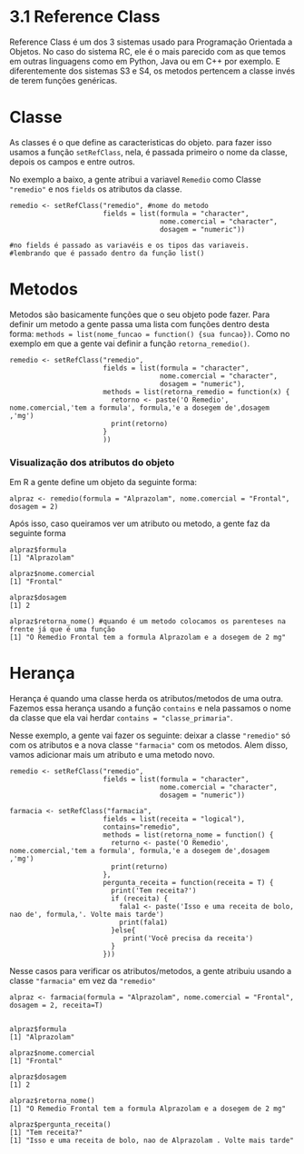 # 3.1 Reference Class

Reference Class é um dos 3 sistemas usado para Programação Orientada a Objetos.
No caso do sistema RC, ele é o mais parecido com as que temos em outras linguagens como em Python, Java ou em C++ por exemplo. E diferentemente dos sistemas S3 e S4,
os metodos pertencem a classe invés de terem funções genéricas.

# Classe
As classes é o que define as caracteristicas do objeto. para fazer isso usamos a função `setRefClass`, nela, é passada primeiro o nome da classe, depois os campos e entre outros.

No exemplo a baixo, a gente atribui a variavel `Remedio` como Classe `"remedio"`
e nos `fields` os atributos da classe.

```{r}
remedio <- setRefClass("remedio", #nome do metodo
                       fields = list(formula = "character",
                                     nome.comercial = "character",
                                     dosagem = "numeric")) 

#no fields é passado as variavéis e os tipos das variaveis.
#lembrando que é passado dentro da função list()
```

# Metodos
Metodos são basicamente funções que o seu objeto pode fazer. Para definir um metodo a gente passa uma lista com funções dentro desta forma:
`methods = list(nome_funcao = function() {sua funcao})`. Como no exemplo em que a gente vai definir a função `retorna_remedio()`. 

```{r}
remedio <- setRefClass("remedio",
                       fields = list(formula = "character",
                                     nome.comercial = "character",
                                     dosagem = "numeric"),
                       methods = list(retorna_remedio = function(x) {
                         retorno <- paste('O Remedio', nome.comercial,'tem a formula', formula,'e a dosegem de',dosagem ,'mg')
                         print(retorno)
                       }
                       ))
```

### Visualização dos atributos do objeto
Em R a gente define um objeto da seguinte forma:

```{r}
alpraz <- remedio(formula = "Alprazolam", nome.comercial = "Frontal", dosagem = 2)
```

Após isso, caso queiramos ver um atributo ou metodo, a gente faz da seguinte forma

```{r}
alpraz$formula
[1] "Alprazolam"

alpraz$nome.comercial
[1] "Frontal"

alpraz$dosagem
[1] 2

alpraz$retorna_nome() #quando é um metodo colocamos os parenteses na frente já que é uma função
[1] "O Remedio Frontal tem a formula Alprazolam e a dosegem de 2 mg"
```

# Herança
Herança é quando uma classe herda os atributos/metodos de uma outra. Fazemos essa herança usando a função `contains` e nela passamos o nome da classe que ela vai herdar `contains = "classe_primaria"`.

Nesse exemplo, a gente vai fazer os seguinte: deixar a classe `"remedio"` só com os atributos e a nova classe `"farmacia"` com os metodos. Alem disso, vamos adicionar mais um atributo e uma metodo novo.

```{r}
remedio <- setRefClass("remedio",
                       fields = list(formula = "character",
                                     nome.comercial = "character",
                                     dosagem = "numeric"))

farmacia <- setRefClass("farmacia",
                       fields = list(receita = "logical"),
                       contains="remedio",
                       methods = list(retorna_nome = function() {
                         returno <- paste('O Remedio', nome.comercial,'tem a formula', formula,'e a dosegem de',dosagem ,'mg')
                         print(returno)
                       },
                       pergunta_receita = function(receita = T) {
                         print('Tem receita?')
                         if (receita) {
                           fala1 <- paste('Isso e uma receita de bolo, nao de', formula,'. Volte mais tarde')
                           print(fala1)
                         }else{
                            print('Você precisa da receita')
                         }
                       }))

```

Nesse casos para verificar os atributos/metodos, a gente atribuiu usando a classe `"farmacia"` em vez da `"remedio"`

```{r}
alpraz <- farmacia(formula = "Alprazolam", nome.comercial = "Frontal", dosagem = 2, receita=T)
```

```{r}

alpraz$formula
[1] "Alprazolam"

alpraz$nome.comercial
[1] "Frontal"

alpraz$dosagem
[1] 2

alpraz$retorna_nome()
[1] "O Remedio Frontal tem a formula Alprazolam e a dosegem de 2 mg"

alpraz$pergunta_receita()
[1] "Tem receita?"
[1] "Isso e uma receita de bolo, nao de Alprazolam . Volte mais tarde"
```